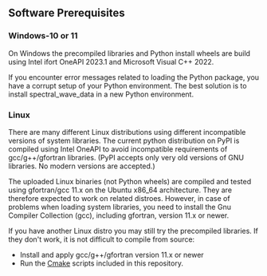 ## Software Prerequisites

### Windows-10 or 11

On Windows the precompiled libraries and Python install wheels are build
using Intel ifort OneAPI 2023.1 and Microsoft Visual C++ 2022. 

If you encounter error messages related to loading the Python package,
you have a corrupt setup of your Python environment. The best solution is 
to install spectral_wave_data in a new Python environment.

### Linux

There are many different Linux distributions using different incompatible
versions of system libraries. The current python distribution on PyPI is 
compiled using Intel OneAPI to avoid incompatible requirements of 
gcc/g++/gfortran libraries. (PyPI accepts only very old versions of GNU
libraries. No modern versions are accepted.)

The uploaded Linux binaries (not Python wheels) are compiled and tested 
using gfortran/gcc 11.x on the Ubuntu x86_64 architecture.
They are therefore expected to work on related distroes. However, in case
of problems when loading system libraries, you need to install the 
Gnu Compiler Collection (gcc), including gfortran, version 11.x or newer.

If you have another Linux distro you may still try the precompiled libraries.
If they don't work, it is not difficult to compile from source:

- Install and apply gcc/g++/gfortran version 11.x or newer
- Run the [Cmake](https://cmake.org/) scripts included in this repository.
